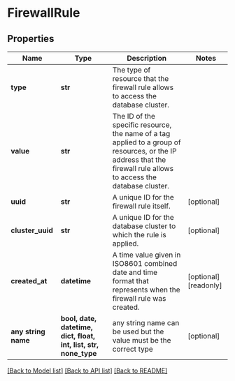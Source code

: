 # FirewallRule


## Properties
Name | Type | Description | Notes
------------ | ------------- | ------------- | -------------
**type** | **str** | The type of resource that the firewall rule allows to access the database cluster. | 
**value** | **str** | The ID of the specific resource, the name of a tag applied to a group of resources, or the IP address that the firewall rule allows to access the database cluster. | 
**uuid** | **str** | A unique ID for the firewall rule itself. | [optional] 
**cluster_uuid** | **str** | A unique ID for the database cluster to which the rule is applied. | [optional] 
**created_at** | **datetime** | A time value given in ISO8601 combined date and time format that represents when the firewall rule was created. | [optional] [readonly] 
**any string name** | **bool, date, datetime, dict, float, int, list, str, none_type** | any string name can be used but the value must be the correct type | [optional]

[[Back to Model list]](../README.md#documentation-for-models) [[Back to API list]](../README.md#documentation-for-api-endpoints) [[Back to README]](../README.md)


